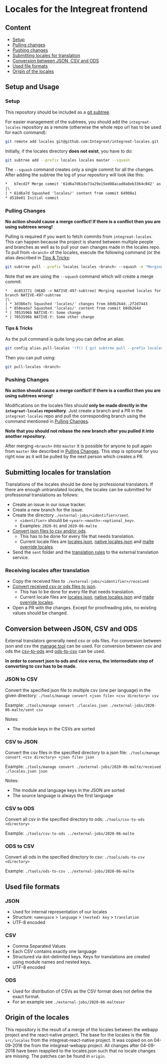 # Locales for the Integreat frontend

## Content
* [Setup](#setup)
* [Pulling changes](#pulling-changes)
* [Pushing changes](#pushing-changes)
* [Submitting locales for translation](#submitting-locales-for-translation)
* [Conversion between JSON, CSV and ODS](#conversion-between-json-csv-and-ods)
* [Used file formats](#used-file-formats)
* [Origin of the locales](#origin-of-the-locales)

## Setup and Usage

### Setup

This repository should be included as a [git subtree](https://raw.githubusercontent.com/git/git/master/contrib/subtree/git-subtree.txt). 

For easier management of the subtrees, you should add the `integreat-locales` repository as a remote
(otherwise the whole repo url has to be used for each command):

```bash
git remote add locales git@github.com:Integreat/integreat-locales.git
```

Initially, if the locales directory **does not exist**, you have to do:

```bash
git subtree add --prefix locales locales master --squash
```

The `--squash` command creates only a single commit for all the changes. After adding the subtree the log of your repository will look like this:

```txt
*   b7ecd2f Merge commit '61d6a7d61de73a29e15ed08acad0a8eb3364c042' as 'locales'
|\
| * 61d6a7d Squashed 'locales/' content from commit 64908a1
* d518e01 Initial commit
```

### Pulling Changes

**No action should cause a merge conflict! If there is a conflict then you are using subtrees wrong!**

Pulling is required if you want to fetch commits from `integreat-locales`.
This can happen because the project is shared between multiple people and branches as well as to pull your own changes made in the locales repo.
To pull from `<branch>` of the locales, execute the following command (or the alias described in [Tips & Tricks](#tips-&-tricks):

```bash
git subtree pull --prefix locales locales <branch> --squash -m "Merging squashed locales for branch $(git rev-parse --abbrev-ref HEAD)"
```

Note that we are using the `--squash` command which will create a merge commit:

```
*   dc053771 (HEAD -> NATIVE-497-subtree) Merging squashed locales for branch NATIVE-497-subtree
|\  
| * 3d386e7c Squashed 'locales/' changes from b0db264d..2f2d7443
| * 850eada7 Squashed 'locales/' content from commit b0db264d
* | 7053596b NATIVE-Y: Some change
* | 7053596b NATIVE-Y: Some other change
```

#### Tips & Tricks

As the pull command is quite long you can define an alias:
```bash
git config alias.pull-locales '!f() { git subtree pull --prefix locales locales $1 --squash -m "Merging squashed locales for branch $(git rev-parse --abbrev-ref HEAD)"; }; f'
```

Then you can pull using:

```bash
git pull-locales <branch>
```

### Pushing Changes

**No action should cause a merge conflict! If there is a conflict then you are using subtrees wrong!**

Modifications on the locales files should **only be made directly in the `integreat-locales` repository**.
Just create a branch and a PR in the `integreat-locales` repo and pull the corresponding branch using the command mentioned in [Pulling Changes](#pulling-changes).

**Note that you should not rebase the new branch after you pulled it into another repository.**

After merging `<branch>` into `master` it is possible for anyone to pull again from `master` like described in [Pulling Changes](#pushing-changes). This step is optional for you right now as it will be pulled by the next person which creates a PR.

## Submitting locales for translation

Translations of the locales should be done by professional translators. If there are enough untranslated locales,
the locales can be submitted for professional translations as follows:

* Create an issue in our issue tracker.
* Create a new branch for the issue.
* Create the directory `./external-jobs/<identifier>/sent`.
    * `<identifier>` should be `<year>-<month>-<optional_key>`.
    * Examples: `2020-01` and `2020-06-malte`
* [Convert json files to csv and/or ods](#conversion-between-json-csv-and-ods).
    * This has to be done for every file that needs translation.
    * Current locale files are [locales.json](./locales.json), [native locales.json](./native-locales/locales.json) and [malte override locales](./override-locales/malte.json).
* Send the `sent` folder and the [translation rules](./RULES.md) to the external translation service.

### Receiving locales after translation

* Copy the received files to `./external-jobs/<identifier>/received`
* [Convert received csv or ods files to json](#conversion-between-json-csv-and-ods).
    * This has to be done for every file that needs translation.
    * Current locale files are [locales.json](./locales.json), [native locales.json](./native-locales/locales.json) and [malte override locales](./override-locales/malte.json).
* Open a PR with the changes. Except for proofreading jobs, no existing values should be changed.

## Conversion between JSON, CSV and ODS

External translators generally need csv or ods files.
For conversion between json and csv the [manage tool](tools/manage) can be used.
For conversion between csv and ods the [csv-to-ods](tools/csv-to-ods) and [ods-to-csv](tools/ods-to-csv) can be used.

**In order to convert json to ods and vice versa, the intermediate step of converting to csv has to be made.**

### JSON to CSV

Convert the specified json file to multiple csv (one per language) in the given directory:
`./tools/manage convert <json file> <csv directory> csv`

Example: `./tools/manage convert ./locales.json ./external-jobs/2020-06-malte/sent csv`

Notes:
* The module keys in the CSVs are sorted

### CSV to JSON

Convert the csv files in the specified directory to a json file:
`./tools/manage convert <csv directory> <json file> json`

Example: `./tools/manage convert ./external-jobs/2020-06-malte/received ./locales.json json`
 
Notes:
* The module and language keys in the JSON are sorted
* The source language is always the first language

### CSV to ODS

Convert all csv in the specified directory to ods: `./tools/csv-to-ods <directory>`

Example: `./tools/csv-to-ods ../external-jobs/2020-06-malte`

### ODS to CSV

Convert all ods in the specified directory to csv: `./tools/ods-to-csv <directory>` 

Example: `./tools/ods-to-csv ../external-jobs/2020-06-malte`
 
## Used file formats

### JSON

* Used for internal representation of our locales
* Structure: `namespace` > `language` > `(nested) key` > `translation`
* UTF-8 encoded

### CSV

* Comma Separated Values 
* Each CSV contains exactly one language
* Structured via dot-delimited keys. Keys for translations are created using module names and nested keys. 
* UTF-8 encoded

### ODS

* Used for distribution of CSVs as the CSV format does not define the exact format.
* For an example see `./external-jobs/2020-06-malteser`

## Origin of the locales

This repository is the result of a merge of the locales between the webapp project and the react-native project. The base for the locales is the file `src/locales` from the integreat-react-native project. It was copied on on 04-09-2018 the from the integreat-webapp project.
All changes after 04-09-2018 have been reapplied to the locales.json such that no locale changes are missing. The patches can be found in `origin`.
